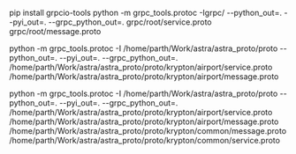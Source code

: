 pip install grpcio-tools
python -m grpc_tools.protoc -Igrpc/ --python_out=. --pyi_out=. --grpc_python_out=. grpc/root/service.proto grpc/root/message.proto

python -m grpc_tools.protoc -I /home/parth/Work/astra/astra_proto/proto --python_out=. --pyi_out=. --grpc_python_out=. /home/parth/Work/astra/astra_proto/proto/krypton/airport/service.proto /home/parth/Work/astra/astra_proto/proto/krypton/airport/message.proto

python -m grpc_tools.protoc -I /home/parth/Work/astra/astra_proto/proto --python_out=. --pyi_out=. --grpc_python_out=. /home/parth/Work/astra/astra_proto/proto/krypton/airport/service.proto /home/parth/Work/astra/astra_proto/proto/krypton/airport/message.proto /home/parth/Work/astra/astra_proto/proto/krypton/common/message.proto /home/parth/Work/astra/astra_proto/proto/krypton/common/service.proto
